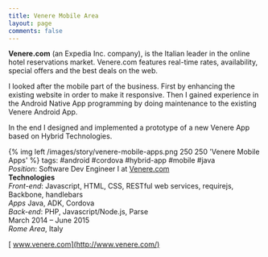 ```yaml
---
title: Venere Mobile Area
layout: page
comments: false
---
```

**Venere.com** (an Expedia Inc. company), is the Italian leader in the online hotel reservations market. Venere.com features real-time rates, availability, special offers and the best deals on the web.

I looked after the mobile part of the business. First by enhancing the existing website in order to make it responsive. Then I gained experience in the Android Native App programming by doing maintenance to the existing Venere Android App.

In the end I designed and implemented a prototype of a new Venere App based on Hybrid Technologies.

{% img left /images/story/venere-mobile-apps.png 250 250 'Venere Mobile Apps' %}
tags: #android #cordova #hybrid-app #mobile #java  
_Position_: Software Dev Engineer I at [Venere.com](http://www.venere.com/ "Venere.com")  
**Technologies**  
_Front-end_: Javascript, HTML, CSS, RESTful web services, requirejs, Backbone, handlebars  
_Apps_ Java, ADK, Cordova  
_Back-end_: PHP, Javascript/Node.js, Parse  
March 2014 – June 2015  
_Rome Area_, Italy

[<i class="icon-external-link"></i>&nbsp;www.venere.com](http://www.venere.com/)
